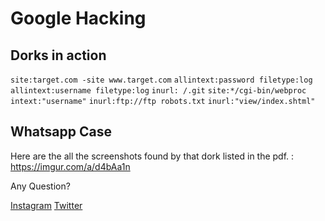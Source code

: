 
# Google Hacking
## Dorks in action

`site:target.com -site www.target.com`
`allintext:password filetype:log`
`allintext:username filetype:log`
`inurl: /.git`
`site:*/cgi-bin/webproc intext:"username"`
`inurl:ftp://ftp robots.txt`
`inurl:"view/index.shtml"`

## Whatsapp Case

Here are the all the screenshots found by that dork listed in the pdf. : https://imgur.com/a/d4bAa1n


Any Question?

[Instagram](https://instagram.com/cyberlix)
[Twitter](https://twitter.com/x3rz0x00)